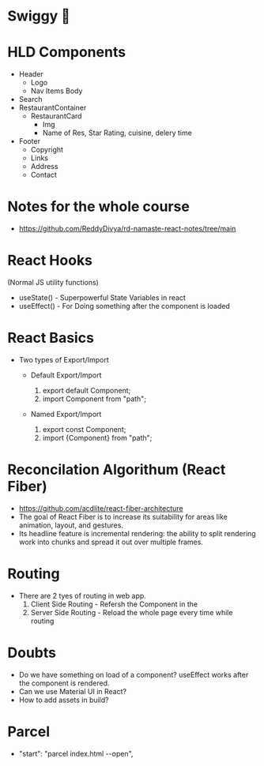 # Swiggy 🚀

# HLD Components

- Header
  - Logo
  - Nav Items Body
- Search
- RestaurantContainer
  - RestaurantCard
    - Img
    - Name of Res, Star Rating, cuisine, delery time
- Footer
  - Copyright
  - Links
  - Address
  - Contact

# Notes for the whole course

- https://github.com/ReddyDivya/rd-namaste-react-notes/tree/main

# React Hooks

(Normal JS utility functions)

- useState() - Superpowerful State Variables in react
- useEffect() - For Doing something after the component is loaded

# React Basics

- Two types of Export/Import

  - Default Export/Import

    1. export default Component;
    2. import Component from "path";

  - Named Export/Import

    1. export const Component;
    2. import {Component} from "path";

# Reconcilation Algorithum (React Fiber)

- https://github.com/acdlite/react-fiber-architecture
- The goal of React Fiber is to increase its suitability for areas like animation, layout, and gestures.
- Its headline feature is incremental rendering: the ability to split rendering work into chunks and spread it out over multiple frames.

# Routing

- There are 2 tyes of routing in web app.
  1. Client Side Routing - Refersh the Component in the <Outlet />
  2. Server Side Routing - Reload the whole page every time while routing

# Doubts

- Do we have something on load of a component? useEffect works after the component is rendered.
- Can we use Material UI in React?
- How to add assets in build?

# Parcel

- "start": "parcel index.html --open",
